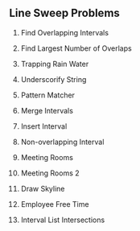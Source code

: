 ## Line Sweep Problems

1. Find Overlapping Intervals
2. Find Largest Number of Overlaps
3. Trapping Rain Water
4. Underscorify String
5. Pattern Matcher

6. Merge Intervals
7. Insert Interval
8. Non-overlapping Interval
9. Meeting Rooms
10. Meeting Rooms 2

11. Draw Skyline
12. Employee Free Time
13. Interval List Intersections